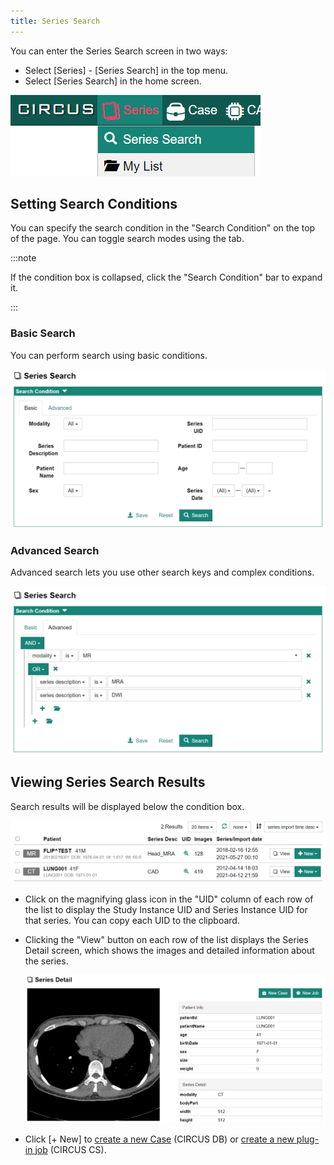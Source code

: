 ```yaml
---
title: Series Search
---
```


You can enter the Series Search screen in two ways:

- Select [Series] - [Series Search] in the top menu.
- Select [Series Search] in the home screen.

![Menu - Series Search](menu-series-search.png)

## Setting Search Conditions

You can specify the search condition in the "Search Condition" on the top of the page. You can toggle search modes using the tab.

:::note

If the condition box is collapsed, click the "Search Condition" bar to expand it.

:::

### Basic Search

You can perform search using basic conditions.

![Search condition (Basic)](series-search-basic-condition.png)

### Advanced Search

Advanced search lets you use other search keys and complex conditions.

![Search condition (Advanced)](series-search-advanced-condition.png)

## Viewing Series Search Results

Search results will be displayed below the condition box.

![Series Search Results](series-search-list.png)

- Click on the magnifying glass icon in the "UID" column of each row of the list to display the Study Instance UID and Series Instance UID for that series. You can copy each UID to the clipboard.

- Clicking the "View" button on each row of the list displays the Series Detail screen, which shows the images and detailed information about the series.

  ![Series Detail Screen](series-detail.png)

- Click [+ New] to [create a new Case](./new-case.md) (CIRCUS DB) or [create a new plug-in job](./managing-jobs.md) (CIRCUS CS).
